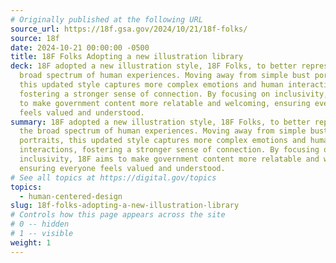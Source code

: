 ```yaml
---
# Originally published at the following URL
source_url: https://18f.gsa.gov/2024/10/21/18f-folks/
source: 18f
date: 2024-10-21 00:00:00 -0500
title: 18F Folks Adopting a new illustration library
deck: 18F adopted a new illustration style, 18F Folks, to better represent the
  broad spectrum of human experiences. Moving away from simple bust portraits,
  this updated style captures more complex emotions and human interactions,
  fostering a stronger sense of connection. By focusing on inclusivity, 18F aims
  to make government content more relatable and welcoming, ensuring everyone
  feels valued and understood.
summary: 18F adopted a new illustration style, 18F Folks, to better represent
  the broad spectrum of human experiences. Moving away from simple bust
  portraits, this updated style captures more complex emotions and human
  interactions, fostering a stronger sense of connection. By focusing on
  inclusivity, 18F aims to make government content more relatable and welcoming,
  ensuring everyone feels valued and understood.
# See all topics at https://digital.gov/topics
topics:
  - human-centered-design
slug: 18f-folks-adopting-a-new-illustration-library
# Controls how this page appears across the site
# 0 -- hidden
# 1 -- visible
weight: 1
---
```

